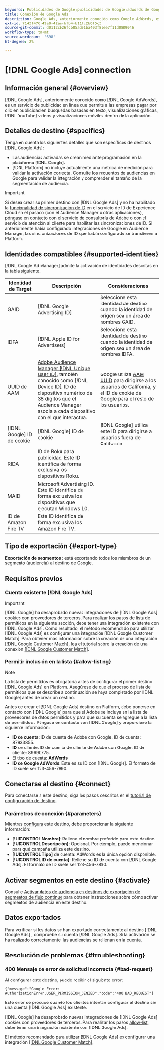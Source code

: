 ```yaml
---
keywords: Publicidades de Google;publicidades de Google;adwords de Google;Google AdWords;Google Adwords
title: Conexión de Google Ads
description: Google Ads, anteriormente conocido como Google AdWords, es un servicio de publicidad en línea que permite a las empresas pagar por clic en publicidad en búsquedas basadas en texto, visualizaciones gráficas, vídeos de YouTube y visualizaciones móviles dentro de la aplicación.
exl-id: 7143f476-49a8-42aa-bfb4-b11fc2b8f5c3
source-git-commit: d0112cb26fcb85ad91ba403f81ee7f11d0889046
workflow-type: tm+mt
source-wordcount: '698'
ht-degree: 2%

---
```


# [!DNL Google Ads] connection

## Información general {#overview}

[!DNL Google Ads], anteriormente conocido como  [!DNL Google AdWords], es un servicio de publicidad en línea que permite a las empresas pagar por clic en publicidad en búsquedas basadas en texto, visualizaciones gráficas,  [!DNL YouTube] vídeos y visualizaciones móviles dentro de la aplicación.

## Detalles de destino {#specifics}

Tenga en cuenta los siguientes detalles que son específicos de destinos [!DNL Google Ads]:

* Las audiencias activadas se crean mediante programación en la plataforma [!DNL Google].
* [!DNL Platform] no incluye actualmente una métrica de medición para validar la activación correcta. Consulte los recuentos de audiencias en Google para validar la integración y comprender el tamaño de la segmentación de audiencia.

>[!IMPORTANT]
>
>Si desea crear su primer destino con [!DNL Google Ads] y no ha habilitado la [funcionalidad de sincronización de ID](https://experienceleague.adobe.com/docs/id-service/using/id-service-api/methods/idsync.html) en el servicio de ID de Experience Cloud en el pasado (con el Audience Manager u otras aplicaciones), póngase en contacto con el servicio de consultoría de Adobe o con el servicio de atención al cliente para habilitar las sincronizaciones de ID. Si anteriormente había configurado integraciones de Google en Audience Manager, las sincronizaciones de ID que había configurado se transfieren a Platform.

## Identidades compatibles {#supported-identities}

[!DNL Google Ad Manager] admite la activación de identidades descritas en la tabla siguiente.

| Identidad de Target | Descripción | Consideraciones |
|---|---|---|
| GAID | [!DNL Google Advertising ID] | Seleccione esta identidad de destino cuando la identidad de origen sea un área de nombres GAID. |
| IDFA | [!DNL Apple ID for Advertisers] | Seleccione esta identidad de destino cuando la identidad de origen sea un área de nombres IDFA. |
| UUID de AAM | [Adobe Audience Manager [!DNL Unique User ID]](https://experienceleague.adobe.com/docs/audience-manager/user-guide/reference/ids-in-aam.html), también conocido como  [!DNL Device ID]. ID de dispositivo numérico de 38 dígitos que el Audience Manager asocia a cada dispositivo con el que interactúa. | Google utiliza [AAM UUID](https://experienceleague.adobe.com/docs/audience-manager/user-guide/reference/ids-in-aam.html?lang=en) para dirigirse a los usuarios de California, y el ID de cookie de Google para el resto de los usuarios. |
| [!DNL Google] ID de cookie | [!DNL Google] ID de cookie | [!DNL Google] utiliza este ID para dirigirse a usuarios fuera de California. |
| RIDA | ID de Roku para publicidad. Este ID identifica de forma exclusiva los dispositivos Roku. |  |
| MAID | Microsoft Advertising ID. Este ID identifica de forma exclusiva los dispositivos que ejecutan Windows 10. |  |
| ID de Amazon Fire TV | Este ID identifica de forma exclusiva los Amazon Fire TV. |  |

## Tipo de exportación {#export-type}

**Exportación de segmentos** : está exportando todos los miembros de un segmento (audiencia) al destino de Google.

## Requisitos previos

### Cuenta existente [!DNL Google Ads]

>[!IMPORTANT]
>
> [!DNL Google] ha desaprobado nuevas integraciones de  [!DNL Google Ads] cookies con proveedores de terceros. Para realizar los pasos de lista de permitidos en la siguiente sección, debe tener una integración existente con [!DNL Google Ads]. Como resultado, el método recomendado para utilizar [!DNL Google Ads] es configurar una integración [!DNL Google Customer Match]. Para obtener más información sobre la creación de una integración [!DNL Google Customer Match], lea el tutorial sobre la creación de una conexión [[!DNL Google Customer Match]](./google-customer-match.md).

### Permitir inclusión en la lista {#allow-listing}

>[!NOTE]
>
>La lista de permitidos es obligatoria antes de configurar el primer destino [!DNL Google Ads] en Platform. Asegúrese de que el proceso de lista de permitidos que se describe a continuación se haya completado por [!DNL Google] antes de crear un destino.

Antes de crear el [!DNL Google Ads] destino en Platform, debe ponerse en contacto con [!DNL Google] para que el Adobe se incluya en la lista de proveedores de datos permitidos y para que su cuenta se agregue a la lista de permitidos . Póngase en contacto con [!DNL Google] y proporcione la siguiente información:

* **ID de cuenta**: ID de cuenta de Adobe con Google. ID de cuenta: 87933855.
* **ID** de cliente: ID de cuenta de cliente de Adobe con Google. ID de cliente: 89690775.
* El tipo de cuenta: **AdWords**
* **ID de Google AdWords**: Este es su ID con  [!DNL Google]. El formato de ID suele ser 123-456-7890.

## Conectarse al destino {#connect}

Para conectarse a este destino, siga los pasos descritos en el [tutorial de configuración de destino](../../ui/connect-destination.md).

### Parámetros de conexión {#parameters}

Mientras [configura](../../ui/connect-destination.md) este destino, debe proporcionar la siguiente información:

* **[!UICONTROL Nombre]**: Rellene el nombre preferido para este destino.
* **[!UICONTROL Descripción]**: Opcional. Por ejemplo, puede mencionar para qué campaña utiliza este destino.
* **[!UICONTROL Tipo]** de cuenta: AdWords es la única opción disponible.
* **[!UICONTROL ID de cuenta]**: Rellene su ID de cuenta con  [!DNL Google Ads]. El formato de ID suele ser 123-456-7890.

## Activar segmentos en este destino {#activate}

Consulte [Activar datos de audiencia en destinos de exportación de segmentos de flujo continuo](../../ui/activate-segment-streaming-destinations.md) para obtener instrucciones sobre cómo activar segmentos de audiencia en este destino.

## Datos exportados

Para verificar si los datos se han exportado correctamente al destino [!DNL Google Ads] , compruebe su cuenta [!DNL Google Ads]. Si la activación se ha realizado correctamente, las audiencias se rellenan en la cuenta.

## Resolución de problemas {#troubleshooting}

### 400 Mensaje de error de solicitud incorrecta {#bad-request}

Al configurar este destino, puede recibir el siguiente error:

`{"message":"Google Error: AuthorizationError.USER_PERMISSION_DENIED","code":"400 BAD_REQUEST"}`

Este error se produce cuando los clientes intentan configurar el destino sin una cuenta [!DNL Google Ads] existente.

[!DNL Google] ha desaprobado nuevas integraciones de  [!DNL Google Ads] cookies con proveedores de terceros. Para realizar los pasos [allow-list](#allow-listing), debe tener una integración existente con [!DNL Google Ads].

El método recomendado para utilizar [!DNL Google Ads] es configurar una integración [[!DNL Google Customer Match]](google-customer-match.md).
